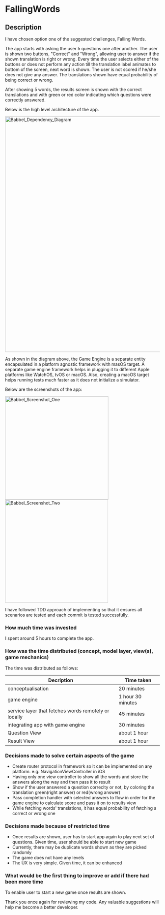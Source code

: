 # FallingWords

## Description

I have chosen option one of the suggested challenges, Falling Words.

The app starts with asking the user 5 questions one after another. The user is shown two buttons, "Correct" and "Wrong", 
allowing user to answer if the shown translation is right or wrong. Every time the user selects either of the buttons or does
not perform any action till the translation label animates to bottom of the screen, next word is shown. The user is not scored
if he/she does not give any answer. The translations shown have equal probability of being correct or wrong.

After showing 5 words, the results screen is shown with the correct translations and with green or red color indicating which
questions were correctly answered.

Below is the high level architecture of the app.

<img width="766" alt="Babbel_Dependency_Diagram" src="https://user-images.githubusercontent.com/6704803/68544121-18a08a80-03c0-11ea-9cbf-2cd39c47faaf.png">


As shown in the diagram above, the Game Engine is a separate entity encapsulated in a platform agnostic framework with masOS
target. 
A separate game engine framework helps in plugging it to different Apple platforms like WatchOS, tvOS or macOS. Also, creating
a macOS target helps running tests much faster as it does not initialize a simulator.

Below are the screenshots of the app:

<img width="336" alt="Babbel_Screenshot_One" src="https://user-images.githubusercontent.com/6704803/68544325-44bd0b00-03c2-11ea-8089-1cce85ec8de5.png">  <img width="335" alt="Babbel_Screenshot_Two" src="https://user-images.githubusercontent.com/6704803/68544328-50a8cd00-03c2-11ea-9b64-b2aee567e72f.png">

I have followed TDD approach of implementing so that it ensures all scenarios are tested and each commit is tested successfully.

### How much time was invested

I spent around 5 hours to complete the app.

### How was the time distributed (concept, model layer, view(s), game mechanics)

The time was distributed as follows:

| Decription | Time taken |
| --- | --- |
| conceptualisation | 20 minutes |
| game engine | 1 hour 30 minutes |
| service layer that fetches words remotely or locally | 45 minutes |
| integrating app with game engine | 30 minutes |
| Question View | about 1 hour |
| Result View | about 1 hour |

### Decisions made to solve certain aspects of the game

- Create router protocol in framework so it can be implemented on any platform. e.g. NavigationViewController in iOS
- Having only one view controller to show all the words and store the answers along the way and then pass it to result
- Show if the user answered a question correclty or not, by coloring the translation green(right answer) or red(wrong answer)
- Pass completion handler with selected answers to flow in order for the game engine to calculate score and pass it on to
  results view
- While fetching words' translations, it has equal probability of fetching a correct or wrong one 
  
### Decisions made because of restricted time

- Once results are shown, user has to start app again to play next set of questions. Given time, user should be able to start
  new game
- Currently, there may be duplicate words shown as they are picked randomly
- The game does not have any levels
- The UX is very simple. Given time, it can be enhanced

### What would be the first thing to improve or add if there had been more time

To enable user to start a new game once results are shown.



Thank you once again for reviewing my code. Any valuable suggestions will help me become a better developer. 












